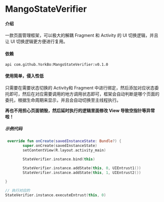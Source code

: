 # MangoStateVerifier

#### 介绍
一款页面管理框架，可以极大的解耦 Fragment 和 Activity 的 UI 切换逻辑，并且让 UI 切换逻辑更方便进行复用。

#### 依赖

```
api com.github.YorkBo:MangoStateVerifier:v0.1.0
```

#### 使用简单，侵入性低

只需要在需要状态切换的 Activity和 Fragment 中进行绑定，然后添加对应状态委托即可，然后在对应需要调用的地方调用状态即可，框架会自动判断是哪个页面的委托，根据生命周期来显示，并且会自动切换至主线程执行。

**再也不用担心页面销毁，然后延时执行的逻辑里面修改 View 导致空指针等异常啦！**

##### 示例代码

```kotlin
 override fun onCreate(savedInstanceState: Bundle?) {
        super.onCreate(savedInstanceState)
        setContentView(R.layout.activity_main)
       
        StateVerifier.instance.bind(this)

        StateVerifier.instance.addState(this, 0, UIEntrust1())
        StateVerifier.instance.addState(this, 1, UIEntrust2())

}
```

```kotlin
// 执行对应的
StateVerifier.instance.executeEntrust(this, 0)
```

